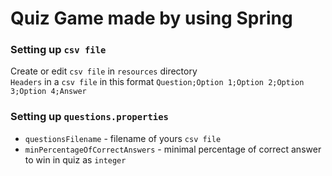 # Quiz Game made by using Spring

### Setting up ``csv file``
Create or edit ``csv file`` in ``resources`` directory\
``Headers`` in a ``csv file`` in this format ``Question;Option 1;Option 2;Option 3;Option 4;Answer``

### Setting up ``questions.properties``
- ``questionsFilename`` - filename of yours ``csv file``
- ``minPercentageOfCorrectAnswers`` - minimal percentage of correct answer to win in quiz as ``integer``